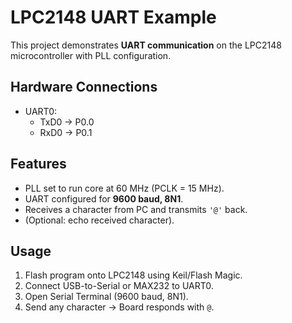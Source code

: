 # LPC2148 UART Example

This project demonstrates **UART communication** on the LPC2148 microcontroller with PLL configuration.

##  Hardware Connections
- UART0:
  - TxD0 → P0.0
  - RxD0 → P0.1

##  Features
- PLL set to run core at 60 MHz (PCLK = 15 MHz).
- UART configured for **9600 baud, 8N1**.
- Receives a character from PC and transmits `'@'` back.
- (Optional: echo received character).

##  Usage
1. Flash program onto LPC2148 using Keil/Flash Magic.
2. Connect USB-to-Serial or MAX232 to UART0.
3. Open Serial Terminal (9600 baud, 8N1).
4. Send any character → Board responds with `@`.

